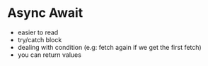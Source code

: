 # Async Await

- easier to read
- try/catch block
- dealing with condition (e.g: fetch again if we get the first fetch)
- you can return values
